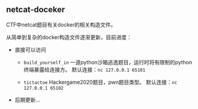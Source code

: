 ## netcat-doceker

CTF中netcat题目有关docker的相关构造文件。

从简单到复杂的docker构造文件逐渐更新，目前进度：

- 直接可以访问
  - `build_yourself_in`
    一道python沙箱逃逸题目，运行时将有限制的python终端暴露给连接方。
    默认连接：`nc 127.0.0.1 65101`

  - `tictactoe`
    Hackergame2020题目，pwn题目类型。
    默认连接：`nc 127.0.0.1 65102`

- 后期更新...
